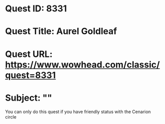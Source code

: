 # Quest ID: 8331
# Quest Title: Aurel Goldleaf
# Quest URL: https://www.wowhead.com/classic/quest=8331
# Subject: "<Blank>"
You can only do this quest if you have friendly status with the Cenarion circle